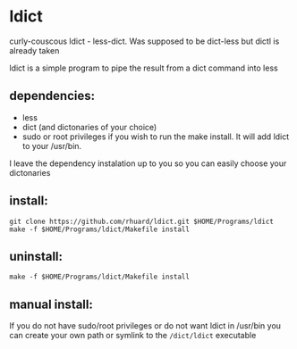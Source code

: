 # ldict 
 curly-couscous
ldict - less-dict. Was supposed to be dict-less but dictl is already taken

ldict is a simple program to pipe the result from a dict command into less

## dependencies:
* less
* dict (and dictonaries of your choice)
* sudo or root privileges if you wish to run the make install. It will add ldict to your /usr/bin.

I leave the dependency instalation up to you so you can easily choose your dictonaries

## install:
```
git clone https://github.com/rhuard/ldict.git $HOME/Programs/ldict
make -f $HOME/Programs/ldict/Makefile install
```

## uninstall:
```
make -f $HOME/Programs/ldict/Makefile install
```

## manual install:
If you do not have sudo/root privileges or do not want ldict in /usr/bin you can create your own path or symlink to the `/dict/ldict` executable
